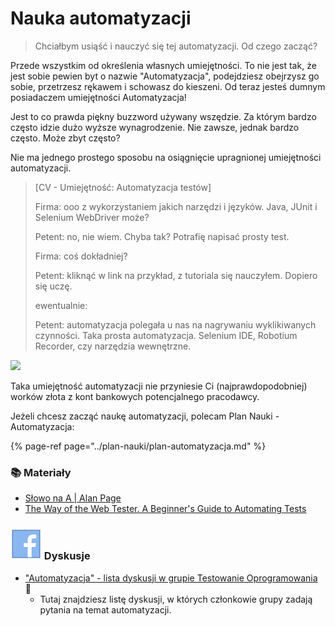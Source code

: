# Nauka automatyzacji

> Chciałbym usiąść i nauczyć się tej automatyzacji. Od czego zacząć?

Przede wszystkim od określenia własnych umiejętności. To nie jest tak, że jest sobie pewien byt o nazwie "Automatyzacja", podejdziesz obejrzysz go sobie, przetrzesz rękawem i schowasz do kieszeni. Od teraz jesteś dumnym posiadaczem umiejętności Automatyzacja!

Jest to co prawda piękny buzzword używany wszędzie. Za którym bardzo często idzie dużo wyższe wynagrodzenie. Nie zawsze, jednak bardzo często. Może zbyt często?

Nie ma jednego prostego sposobu na osiągnięcie upragnionej umiejętności automatyzacji.

> \[CV - Umiejętność: Automatyzacja testów\]
>
> Firma: ooo z wykorzystaniem jakich narzędzi i języków. Java, JUnit i Selenium WebDriver może?
>
> Petent: no, nie wiem. Chyba tak? Potrafię napisać prosty test.
>
> Firma: coś dokładniej?
>
> Petent: kliknąć w link na przykład, z tutoriala się nauczyłem. Dopiero się uczę.
>
> ewentualnie:
>
> Petent: automatyzacja polegała u nas na nagrywaniu wyklikiwanych czynności. Taka prosta automatyzacja. Selenium IDE, Robotium Recorder, czy narzędzia wewnętrzne.

![](https://pwicherski.gitbooks.io/testowanieoprogramowania/assets/nope_logo1.gif)

Taka umiejętność automatyzacji nie przyniesie Ci \(najprawdopodobniej\) worków złota z kont bankowych potencjalnego pracodawcy.

Jeżeli chcesz zacząć naukę automatyzacji, polecam Plan Nauki - Automatyzacja:

{% page-ref page="../plan-nauki/plan-automatyzacja.md" %}



### 📚 Materiały

* [Słowo na A \| Alan Page](https://leanpub.com/TheAWord) 
* [The Way of the Web Tester. A Beginner's Guide to Automating Tests](https://pragprog.com/book/jrtest/the-way-of-the-web-tester)

### ![](../.gitbook/assets/icons8-facebook-50%20%2812%29.png) Dyskusje

* ["Automatyzacja" - lista dyskusji w grupie Testowanie Oprogramowania](https://www.facebook.com/groups/141683635854223/post_tags/?post_tag_id=1766081590081078&ref=manage_page) 🏤
  * Tutaj znajdziesz listę dyskusji, w których członkowie grupy zadają pytania na temat automatyzacji.

